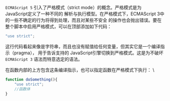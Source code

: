 `ECMAScript 5` 引入了严格模式（strict mode）的概念。严格模式是为 JavaScript定义了一种不同的 解析与执行模型。在严格模式下，ECMAScript 3中的一些不确定的行为将得到处理，而且对某些不安全 的操作也会抛出错误。要在整个脚本中启用严格模式，可以在顶部添加如下代码： 

```js
"use strict";
```

这行代码看起来像是字符串，而且也没有赋值给任何变量，但其实它是一个编译指示（pragma）， 用于告诉支持的 JavaScript引擎切换到严格模式。这是为不破坏 `ECMAScript 3` 语法而特意选定的语法。

在函数内部的上方包含这条编译指示，也可以指定函数在严格模式下执行： \

```js
function doSomething(){     
    "use strict";      
    //函数体 
} 
```

